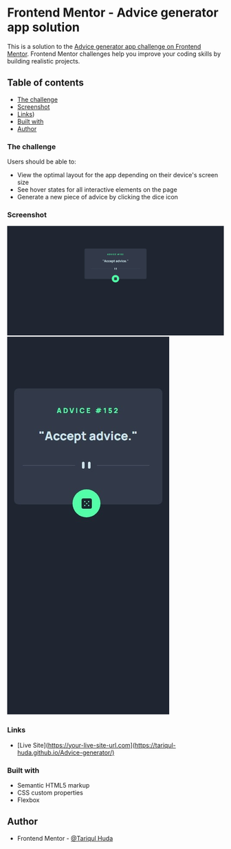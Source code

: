 # Frontend Mentor - Advice generator app solution

This is a solution to the [Advice generator app challenge on Frontend Mentor](https://www.frontendmentor.io/challenges/advice-generator-app-QdUG-13db). Frontend Mentor challenges help you improve your coding skills by building realistic projects.

## Table of contents

  - [The challenge](#the-challenge)
  - [Screenshot](#screenshot)
  - [Links](#links))
  - [Built with](#built-with)
  - [Author](#author)



### The challenge

Users should be able to:

- View the optimal layout for the app depending on their device's screen size
- See hover states for all interactive elements on the page
- Generate a new piece of advice by clicking the dice icon

### Screenshot

![Desktop](./Desktop.jpeg)
![Mobile](./Mobile.jpeg)


### Links
- [Live Site](https://your-live-site-url.com](https://tariqul-huda.github.io/Advice-generator/)
### Built with

- Semantic HTML5 markup
- CSS custom properties
- Flexbox


## Author

- Frontend Mentor - [@Tariqul Huda](https://www.frontendmentor.io/profile/Tariqul-huda)


